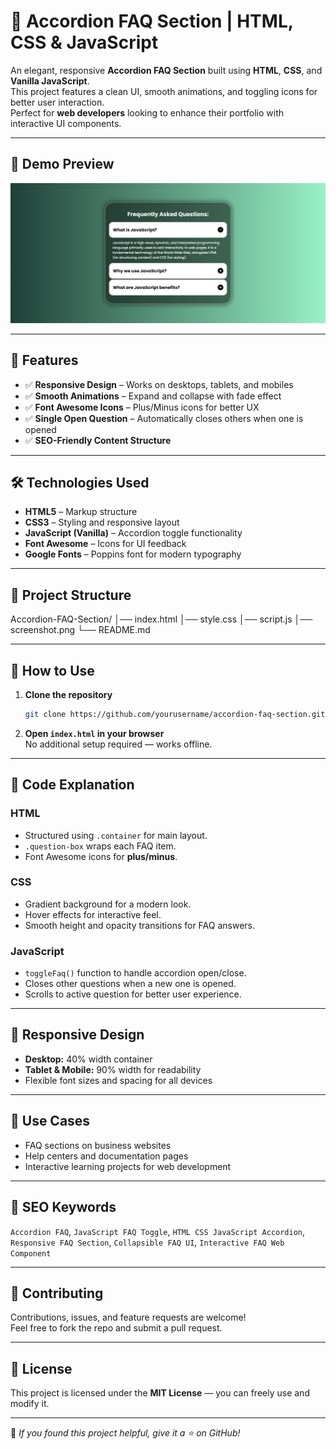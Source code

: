   # 🎯 Accordion FAQ Section | HTML, CSS & JavaScript

  An elegant, responsive **Accordion FAQ Section** built using **HTML**, **CSS**, and **Vanilla JavaScript**.  
  This project features a clean UI, smooth animations, and toggling icons for better user interaction.  
  Perfect for **web developers** looking to enhance their portfolio with interactive UI components.

  ---

  ## 📸 Demo Preview
  ![Accordion FAQ Section Screenshot](screenshot.png)

  ---

  ## 🚀 Features
  - ✅ **Responsive Design** – Works on desktops, tablets, and mobiles  
  - ✅ **Smooth Animations** – Expand and collapse with fade effect  
  - ✅ **Font Awesome Icons** – Plus/Minus icons for better UX  
  - ✅ **Single Open Question** – Automatically closes others when one is opened  
  - ✅ **SEO-Friendly Content Structure**

  ---

  ## 🛠️ Technologies Used
  - **HTML5** – Markup structure  
  - **CSS3** – Styling and responsive layout  
  - **JavaScript (Vanilla)** – Accordion toggle functionality  
  - **Font Awesome** – Icons for UI feedback  
  - **Google Fonts** – Poppins font for modern typography

  ---

  ## 📂 Project Structure
  Accordion-FAQ-Section/
│── index.html
│── style.css
│── script.js
│── screenshot.png
└── README.md


---

## 📖 How to Use
1. **Clone the repository**
   ```bash
   git clone https://github.com/yourusername/accordion-faq-section.git
   ```
2. **Open `index.html` in your browser**  
   No additional setup required — works offline.

---

## 📜 Code Explanation

### HTML
- Structured using `.container` for main layout.
- `.question-box` wraps each FAQ item.
- Font Awesome icons for **plus/minus**.

### CSS
- Gradient background for a modern look.
- Hover effects for interactive feel.
- Smooth height and opacity transitions for FAQ answers.

### JavaScript
- `toggleFaq()` function to handle accordion open/close.
- Closes other questions when a new one is opened.
- Scrolls to active question for better user experience.

---

## 📱 Responsive Design
- **Desktop:** 40% width container
- **Tablet & Mobile:** 90% width for readability
- Flexible font sizes and spacing for all devices

---

## 🌟 Use Cases
- FAQ sections on business websites
- Help centers and documentation pages
- Interactive learning projects for web development

---

## 🔑 SEO Keywords
`Accordion FAQ`, `JavaScript FAQ Toggle`, `HTML CSS JavaScript Accordion`, `Responsive FAQ Section`, `Collapsible FAQ UI`, `Interactive FAQ Web Component`

---

## 🤝 Contributing
Contributions, issues, and feature requests are welcome!  
Feel free to fork the repo and submit a pull request.

---

## 📄 License
This project is licensed under the **MIT License** — you can freely use and modify it.

---

💙 *If you found this project helpful, give it a ⭐ on GitHub!*

